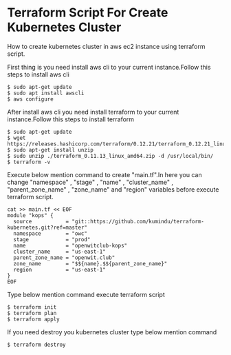 # Terraform Script For Create Kubernetes Cluster
How to create kubernetes cluster in aws ec2 instance using terraform script.


First thing is you need install aws cli to your current instance.Follow this steps to install aws cli
``` 
$ sudo apt-get update
$ sudo apt install awscli
$ aws configure
``` 

After install aws cli you need install terraform to your current instance.Follow this steps to install terraform 
``` 
$ sudo apt-get update
$ wget https://releases.hashicorp.com/terraform/0.12.21/terraform_0.12.21_linux_amd64.zip
$ sudo apt-get install unzip
$ sudo unzip ./terraform_0.11.13_linux_amd64.zip -d /usr/local/bin/
$ terraform -v
``` 

Execute below mention command to create "main.tf".In here you can change "namespace" , "stage" , "name" , "cluster_name" ,
"parent_zone_name" , "zone_name" and "region" variables before execute terraform script.
``` 
cat >> main.tf << EOF
module "kops" {
  source           = "git::https://github.com/kumindu/terraform-kubernetes.git?ref=master"
  namespace        = "owc"
  stage            = "prod"
  name             = "openwitclub-kops"
  cluster_name     = "us-east-1"
  parent_zone_name = "openwit.club"
  zone_name        = "$${name}.$${parent_zone_name}"
  region           = "us-east-1"
}
EOF
```
Type below mention command execute terraform script
``` 
$ terraform init
$ terraform plan
$ terraform apply

```

If you need destroy you kubernetes cluster type below mention command

``` 
$ terraform destroy

```

